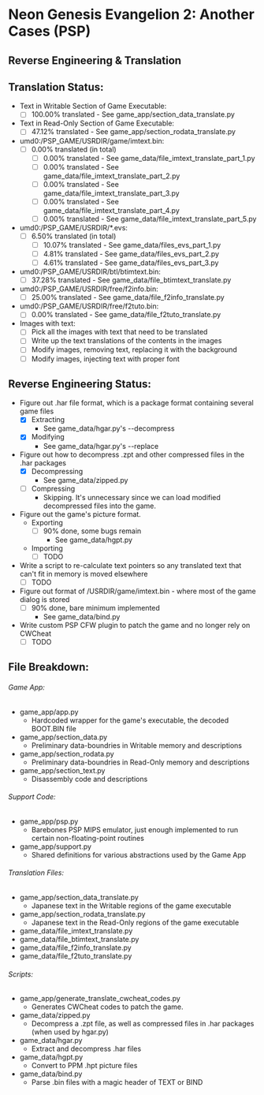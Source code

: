 # Neon Genesis Evangelion 2: Another Cases (PSP)
## Reverse Engineering & Translation

## Translation Status:
- Text in Writable Section of Game Executable:
	- [ ] 100.00% translated - See game_app/section_data_translate.py
- Text in Read-Only Section of Game Executable:
	- [ ] 47.12% translated - See game_app/section_rodata_translate.py
- umd0:/PSP_GAME/USRDIR/game/imtext.bin:
	- [ ] 0.00% translated (in total)
		- [ ] 0.00% translated - See game_data/file_imtext_translate_part_1.py
		- [ ] 0.00% translated - See game_data/file_imtext_translate_part_2.py
		- [ ] 0.00% translated - See game_data/file_imtext_translate_part_3.py
		- [ ] 0.00% translated - See game_data/file_imtext_translate_part_4.py
		- [ ] 0.00% translated - See game_data/file_imtext_translate_part_5.py
- umd0:/PSP_GAME/USRDIR/*.evs:
	- [ ] 6.50% translated (in total)
		- [ ] 10.07% translated - See game_data/files_evs_part_1.py
		- [ ] 4.81% translated - See game_data/files_evs_part_2.py
		- [ ] 4.61% translated - See game_data/files_evs_part_3.py
- umd0:/PSP_GAME/USRDIR/btl/btimtext.bin:
	- [ ] 37.28% translated - See game_data/file_btimtext_translate.py
- umd0:/PSP_GAME/USRDIR/free/f2info.bin:
	- [ ] 25.00% translated - See game_data/file_f2info_translate.py
- umd0:/PSP_GAME/USRDIR/free/f2tuto.bin:
	- [ ] 0.00% translated - See game_data/file_f2tuto_translate.py
- Images with text:
	- [ ] Pick all the images with text that need to be translated
	- [ ] Write up the text translations of the contents in the images
	- [ ] Modify images, removing text, replacing it with the background
	- [ ] Modify images, injecting text with proper font

## Reverse Engineering Status:
- Figure out .har file format, which is a package format containing several game files
	- [x] Extracting
		- See game_data/hgar.py's --decompress
	- [x] Modifying
		- See game_data/hgar.py's --replace
- Figure out how to decompress .zpt and other compressed files in the .har packages
	- [x] Decompressing
		- See game_data/zipped.py
	- [ ] Compressing
		- Skipping. It's unnecessary since we can load modified decompressed files into the game.
- Figure out the game's picture format.
	- Exporting
		- [ ] 90% done, some bugs remain
			- See game_data/hgpt.py
	- Importing
		- [ ] TODO
- Write a script to re-calculate text pointers so any translated text that can't fit in memory is moved elsewhere
	- [ ] TODO
- Figure out format of /USRDIR/game/imtext.bin - where most of the game dialog is stored
	- [ ] 90% done, bare minimum implemented
		- See game_data/bind.py
- Write custom PSP CFW plugin to patch the game and no longer rely on CWCheat
	- [ ] TODO

## File Breakdown:
###### Game App:
- game_app/app.py
	- Hardcoded wrapper for the game's executable, the decoded BOOT.BIN file
- game_app/section_data.py
	- Preliminary data-boundries in Writable memory and descriptions
- game_app/section_rodata.py
	- Preliminary data-boundries in Read-Only memory and descriptions
- game_app/section_text.py
	- Disassembly code and descriptions

###### Support Code:
- game_app/psp.py
	- Barebones PSP MIPS emulator, just enough implemented to run certain non-floating-point routines
- game_app/support.py
	- Shared definitions for various abstractions used by the Game App

###### Translation Files:
- game_app/section_data_translate.py
	- Japanese text in the Writable regions of the game executable
- game_app/section_rodata_translate.py
	- Japanese text in the Read-Only regions of the game executable
- game_data/file_imtext_translate.py
- game_data/file_btimtext_translate.py
- game_data/file_f2info_translate.py
- game_data/file_f2tuto_translate.py

###### Scripts:
- game_app/generate_translate_cwcheat_codes.py
	- Generates CWCheat codes to patch the game.
- game_data/zipped.py
	- Decompress a .zpt file, as well as compressed files in .har packages (when used by hgar.py)
- game_data/hgar.py
	- Extract and decompress .har files
- game_data/hgpt.py
	- Convert to PPM .hpt picture files
- game_data/bind.py
	- Parse .bin files with a magic header of TEXT or BIND


